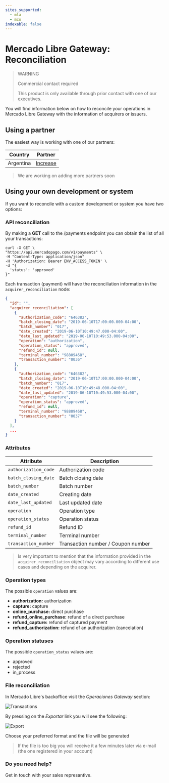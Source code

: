 ```yaml
---
sites_supported:
  - mla
  - mco
indexable: false
---
```


# Mercado Libre Gateway: Reconciliation

> WARNING
>
> Commercial contact required
>
> This product is only available through prior contact with one of our executives.

You will find information below on how to reconcile your operations in Mercado Libre Gateway with the information of acquirers or issuers.

## Using a partner

The easiest way is working with one of our partners:

| Country| Partner |
| --- | --- |
| Argentina | [Increase](https://www.increasecard.com/mercadopago/) |

> We are working on adding more partners soon

## Using your own development or system

If you want to reconcile with a custom development or system you have two options:

### API reconciliation

By making a **GET** call to the /payments endpoint you can obtain the list of all your transactions:

```curl 
curl -X GET \
"https://api.mercadopago.com/v1/payments" \
-H "Content-Type: application/json"
-H 'Authorization: Bearer ENV_ACCESS_TOKEN' \
-d "{
  'status': 'approved'
}"
```

Each transaction (payment) will have the reconciliation information in the `acquirer_reconciliation` node:

```json
{
  "id": "",
  "acquirer_reconciliation": [
    {
      "authorization_code": "646382",
      "batch_closing_date": "2019-06-10T17:00:00.000-04:00",
      "batch_number": "017",
      "date_created": "2019-06-10T10:49:47.000-04:00",
      "date_last_updated": "2019-06-10T10:49:53.000-04:00",
      "operation": "authorization",
      "operation_status": "approved",
      "refund_id": null,
      "terminal_number": "98809468",
      "transaction_number": "0036"
    },
    {
      "authorization_code": "646382",
      "batch_closing_date": "2019-06-10T17:00:00.000-04:00",
      "batch_number": "017",
      "date_created": "2019-06-10T10:49:48.000-04:00",
      "date_last_updated": "2019-06-10T10:49:53.000-04:00",
      "operation": "capture",
      "operation_status": "approved",
      "refund_id": null,
      "terminal_number": "98809468",
      "transaction_number": "0037"
    }
  ],
  ...
}
```

### Attributes

| Attribute | Description |
| --- | --- |
| `authorization_code` | Authorization code |
| `batch_closing_date` | Batch closing date |
| `batch_number` | Batch number |
| `date_created` | Creating date |
| `date_last_updated` | Last updated date |
| `operation` | Operation type |
| `operation_status` | Operation status |
| `refund_id` | Refund ID |
| `terminal_number` | Terminal number |
| `transaction_number` | Transaction number / Coupon number |

> Is very important to mention that the information provided in the `acquirer_reconciliation` object may vary according to different use cases and depending on the acquirer.

### Operation types

The possible `operation` values are:

* **authorization:** authorization
* **capture:** capture
* **online_purchase:** direct purchase
* **refund_online_purchase:** refund of a direct purchase
* **refund_capture:** refund of captured payment
* **refund_authorization:** refund of an authorization (cancelation)

### Operation statuses

The possible `operation_status` values are:

* approved
* rejected
* in_process

### File reconciliation

In Mercado Libre's backoffice visit the _Operaciones Gateway_ section:

![Transactions](/images/gateway/operations.png)

By pressing on the _Exportar_ link you will see the following:

![Export](/images/gateway/export.png)

Choose your preferred format and the file will be generated

> If the file is too big you will receive it a few minutes later via e-mail (the one registered in your account)

### Do you need help?

Get in touch with your sales represantive.

